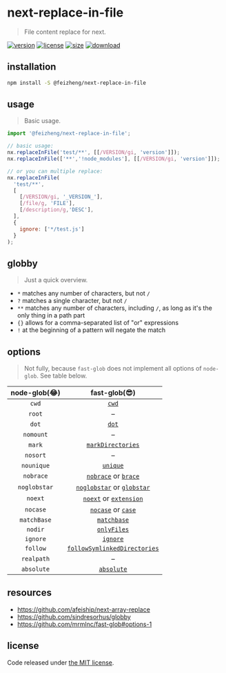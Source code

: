 # next-replace-in-file
> File content replace for next.

[![version][version-image]][version-url]
[![license][license-image]][license-url]
[![size][size-image]][size-url]
[![download][download-image]][download-url]

## installation
```bash
npm install -S @feizheng/next-replace-in-file
```

## usage
> Basic usage.
  ```js
  import '@feizheng/next-replace-in-file';

  // basic usage:
  nx.replaceInFile('test/**', [[/VERSION/gi, 'version']]);
  nx.replaceInFile(['**','!node_modules'], [[/VERSION/gi, 'version']]);

  // or you can multiple replace:
  nx.replaceInFile(
    'test/**',
    [
      [/VERSION/gi, '_VERSION_'],
      [/file/g, 'FILE'],
      [/description/g,'DESC'],
    ],
    {
      ignore: ['*/test.js']
    }
  );
  ```

## globby
> Just a quick overview.

  - `*` matches any number of characters, but not `/`
  - `?` matches a single character, but not `/`
  - `**` matches any number of characters, including `/`, as long as it's the only thing in a path part
  - `{}` allows for a comma-separated list of "or" expressions
  - `!` at the beginning of a pattern will negate the match

## options
> Not fully, because `fast-glob` does not implement all options of `node-glob`. See table below.

  | node-glob(😂) |                        fast-glob(😎)                         |
  | :----------: | :---------------------------------------------------------: |
  |    `cwd`     |                        [`cwd`](#cwd)                        |
  |    `root`    |                              –                              |
  |    `dot`     |                        [`dot`](#dot)                        |
  |  `nomount`   |                              –                              |
  |    `mark`    |            [`markDirectories`](#markdirectories)            |
  |   `nosort`   |                              –                              |
  |  `nounique`  |                     [`unique`](#unique)                     |
  |  `nobrace`   |         [`nobrace`](#nobrace) or [`brace`](#brace)          |
  | `noglobstar` |   [`noglobstar`](#noglobstar) or [`globstar`](#globstar)    |
  |   `noext`    |       [`noext`](#noext) or [`extension`](#extension)        |
  |   `nocase`   |           [`nocase`](#nocase) or [`case`](#case)            |
  | `matchBase`  |                  [`matchbase`](#matchbase)                  |
  |   `nodir`    |                  [`onlyFiles`](#onlyfiles)                  |
  |   `ignore`   |                     [`ignore`](#ignore)                     |
  |   `follow`   | [`followSymlinkedDirectories`](#followsymlinkeddirectories) |
  |  `realpath`  |                              –                              |
  |  `absolute`  |                   [`absolute`](#absolute)                   |


## resources
  - https://github.com/afeiship/next-array-replace
  - https://github.com/sindresorhus/globby
  - https://github.com/mrmlnc/fast-glob#options-1

## license
Code released under [the MIT license](https://github.com/afeiship/next-replace-in-file/blob/master/LICENSE.txt).

[version-image]: https://img.shields.io/npm/v/@feizheng/next-replace-in-file
[version-url]: https://npmjs.org/package/@feizheng/next-replace-in-file

[license-image]: https://img.shields.io/npm/l/@feizheng/next-replace-in-file
[license-url]: https://github.com/afeiship/next-replace-in-file/blob/master/LICENSE.txt

[size-image]: https://img.shields.io/bundlephobia/minzip/@feizheng/next-replace-in-file
[size-url]: https://github.com/afeiship/next-replace-in-file/blob/master/dist/next-replace-in-file.min.js

[download-image]: https://img.shields.io/npm/dm/@feizheng/next-replace-in-file
[download-url]: https://www.npmjs.com/package/@feizheng/next-replace-in-file
